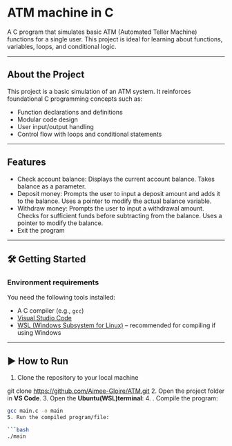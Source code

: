 # ATM machine in C

A C program that simulates basic ATM (Automated Teller Machine) functions for a single user. This project is ideal for learning about functions, variables, loops, and conditional logic.

---

## About the Project

This project is a basic simulation of an ATM system. It reinforces foundational C programming concepts such as:

- Function declarations and definitions
- Modular code design
- User input/output handling
- Control flow with loops and conditional statements

---

## Features

- Check account balance: Displays the current account balance. Takes balance as a parameter.
- Deposit money: Prompts the user to input a deposit amount and adds it to the balance. Uses a pointer to modify the actual balance variable.
- Withdraw money: Prompts the user to input a withdrawal amount. Checks for sufficient funds before subtracting from the balance. Uses a pointer to modify the balance.
- Exit the program

---

## 🛠️ Getting Started

### Environment requirements

You need the following tools installed:

- A C compiler (e.g., `gcc`)
- [Visual Studio Code](https://code.visualstudio.com/)
- [WSL (Windows Subsystem for Linux)](https://learn.microsoft.com/en-us/windows/wsl/) – recommended for compiling if using Windows

---

## ▶️ How to Run

1. Clone the repository to your local machine

git clone <https://github.com/Aimee-Gloire/ATM.git>
2. Open the project folder in **VS Code**.
3. Open the **Ubuntu(WSL)terminal**:
4. . Compile the program:

   ```bash
   gcc main.c -o main
5. Run the compiled program/file:

   ```bash
   ./main

